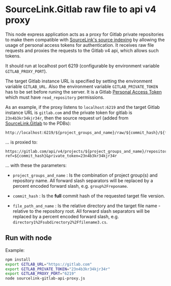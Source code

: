 # SourceLink.Gitlab raw file to api v4 proxy

This node express application acts as a proxy for Gitlab private repositories to make them compatible with [SourceLink's source indexing](https://github.com/dotnet/sourcelink) by allowing the usage of personal access tokens for authentication. It receives raw file requests and proxies the requests to the Gitlab v4 api, which allows such tokens. 

It should run at localhost port 6219 (configurable by environment variable `GITLAB_PROXY_PORT`).

The target Gitlab instance URL is specified by setting the environment variable `GITLAB_URL`. Also the environment variable `GITLAB_PRIVATE_TOKEN` has to be set before runing the server. It is a Gitlab [Personal Access Token](https://docs.gitlab.com/ee/user/profile/personal_access_tokens.html) which must have `read_repository` permissions.

As an example, if the proxy listens to `localhost:6219` and the target Gitlab instance URL is `gitlab.com` and the private token for gitlab is `23n4b3kr34kjr34r`, then the source request url (added from [SourceLink.Gitlab](https://www.nuget.org/packages/Microsoft.SourceLink.GitLab) to the PDBs):

```
http://localhost:6219/${project_groups_and_name}/raw/${commit_hash}/${file_path_and_name}
```

... is proxied to:

```
https://gitlab.com/api/v4/projects/${project_groups_and_name}/repository/files/{file_path_and_name}/raw?ref=${commit_hash}&private_token=23n4b3kr34kjr34r
```

... with these the parameters:

* `project_groups_and_name` : Is the combination of project group(s) and repository name. All forward slash separators will be replaced by a percent encoded forward slash, e.g. `group%2Freponame`.

* `commit_hash` : Is the **full** commit hash of the requested target file version.

* `file_path_and_name` : Is the relative directory and the target file name - relative to the repository root. All forward slash separators will be replaced by a percent encoded forward slash, e.g. `directory1%2Fsubdirectory2%2Ffilename3.cs`.

## Run with node

Example:

```bash
npm install
export GITLAB_URL="https://gitlab.com"
export GITLAB_PRIVATE_TOKEN="23n4b3kr34kjr34r"
export GITLAB_PROXY_PORT="6219"
node sourcelink-gitlab-api-proxy.js
```